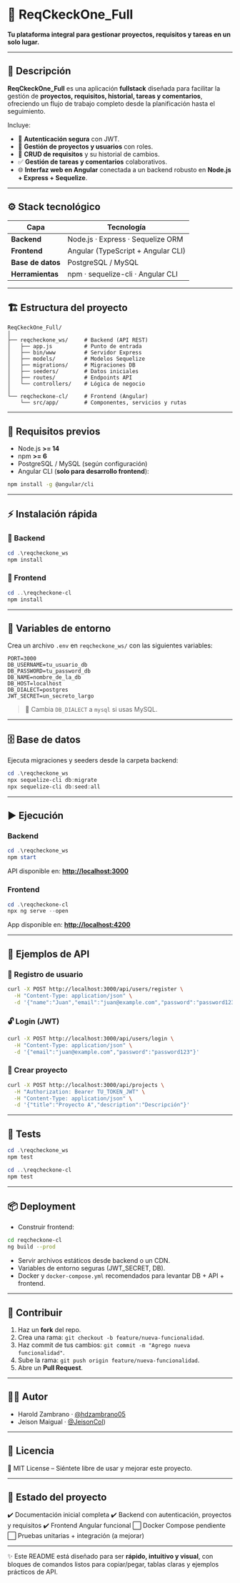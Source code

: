 # 🚀 ReqCkeckOne_Full

**Tu plataforma integral para gestionar proyectos, requisitos y tareas en un solo lugar.**

---

## 📌 Descripción

**ReqCkeckOne_Full** es una aplicación **fullstack** diseñada para facilitar la gestión de **proyectos, requisitos, historial, tareas y comentarios**, ofreciendo un flujo de trabajo completo desde la planificación hasta el seguimiento.

Incluye:

* 🔑 **Autenticación segura** con JWT.
* 📂 **Gestión de proyectos y usuarios** con roles.
* 📝 **CRUD de requisitos** y su historial de cambios.
* ✅ **Gestión de tareas y comentarios** colaborativos.
* 🌐 **Interfaz web en Angular** conectada a un backend robusto en **Node.js + Express + Sequelize**.

---

## ⚙️ Stack tecnológico

| Capa              | Tecnología                         |
| ----------------- | ---------------------------------- |
| **Backend**       | Node.js · Express · Sequelize ORM  |
| **Frontend**      | Angular (TypeScript + Angular CLI) |
| **Base de datos** | PostgreSQL / MySQL                 |
| **Herramientas**  | npm · sequelize-cli · Angular CLI  |

---

## 🏗️ Estructura del proyecto

```
ReqCkeckOne_Full/
│
├── reqcheckone_ws/     # Backend (API REST)
│   ├── app.js          # Punto de entrada
│   ├── bin/www         # Servidor Express
│   ├── models/         # Modelos Sequelize
│   ├── migrations/     # Migraciones DB
│   ├── seeders/        # Datos iniciales
│   ├── routes/         # Endpoints API
│   └── controllers/    # Lógica de negocio
│
└── reqcheckone-cl/     # Frontend (Angular)
    └── src/app/        # Componentes, servicios y rutas
```

---

## 🔧 Requisitos previos

* Node.js **>= 14**
* npm **>= 6**
* PostgreSQL / MySQL (según configuración)
* Angular CLI (**solo para desarrollo frontend**):

```bash
npm install -g @angular/cli
```

---

## ⚡ Instalación rápida

### 🔹 Backend

```powershell
cd .\reqcheckone_ws
npm install
```

### 🔹 Frontend

```powershell
cd ..\reqcheckone-cl
npm install
```

---

## 🔑 Variables de entorno

Crea un archivo `.env` en `reqcheckone_ws/` con las siguientes variables:

```env
PORT=3000
DB_USERNAME=tu_usuario_db
DB_PASSWORD=tu_password_db
DB_NAME=nombre_de_la_db
DB_HOST=localhost
DB_DIALECT=postgres
JWT_SECRET=un_secreto_largo
```

> 🔄 Cambia `DB_DIALECT` a `mysql` si usas MySQL.

---

## 🗄️ Base de datos

Ejecuta migraciones y seeders desde la carpeta backend:

```powershell
cd .\reqcheckone_ws
npx sequelize-cli db:migrate
npx sequelize-cli db:seed:all
```

---

## ▶️ Ejecución

### Backend

```powershell
cd .\reqcheckone_ws
npm start
```

API disponible en: **[http://localhost:3000](http://localhost:3000)**

### Frontend

```powershell
cd .\reqcheckone-cl
npx ng serve --open
```

App disponible en: **[http://localhost:4200](http://localhost:4200)**

---

## 🔗 Ejemplos de API

### 🧑 Registro de usuario

```bash
curl -X POST http://localhost:3000/api/users/register \
  -H "Content-Type: application/json" \
  -d '{"name":"Juan","email":"juan@example.com","password":"password123"}'
```

### 🔓 Login (JWT)

```bash
curl -X POST http://localhost:3000/api/users/login \
  -H "Content-Type: application/json" \
  -d '{"email":"juan@example.com","password":"password123"}'
```

### 📌 Crear proyecto

```bash
curl -X POST http://localhost:3000/api/projects \
  -H "Authorization: Bearer TU_TOKEN_JWT" \
  -H "Content-Type: application/json" \
  -d '{"title":"Proyecto A","description":"Descripción"}'
```

---

## 🧪 Tests

```powershell
cd .\reqcheckone_ws
npm test

cd ..\reqcheckone-cl
npm test
```

---

## 📦 Deployment

* Construir frontend:

```bash
cd reqcheckone-cl
ng build --prod
```

* Servir archivos estáticos desde backend o un CDN.
* Variables de entorno seguras (JWT_SECRET, DB).
* Docker y `docker-compose.yml` recomendados para levantar DB + API + frontend.

---

## 🤝 Contribuir

1. Haz un **fork** del repo.
2. Crea una rama: `git checkout -b feature/nueva-funcionalidad`.
3. Haz commit de tus cambios: `git commit -m "Agrego nueva funcionalidad"`.
4. Sube la rama: `git push origin feature/nueva-funcionalidad`.
5. Abre un **Pull Request**.

---

## 👨‍💻 Autor

* Harold Zambrano · [@hdzambrano05](https://github.com/hdzambrano05)
* Jeison Maigual · [@JeisonCol](https://github.com/JeisonCol))

---

## 📜 Licencia

📖 MIT License – Siéntete libre de usar y mejorar este proyecto.

---

## 🌟 Estado del proyecto

✔️ Documentación inicial completa
✔️ Backend con autenticación, proyectos y requisitos
✔️ Frontend Angular funcional
⬜ Docker Compose pendiente
⬜ Pruebas unitarias + integración (a mejorar)

---

✨ Este README está diseñado para ser **rápido, intuitivo y visual**, con bloques de comandos listos para copiar/pegar, tablas claras y ejemplos prácticos de API.
